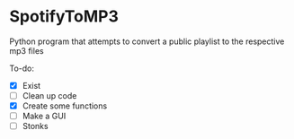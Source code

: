 # SpotifyToMP3
Python program that attempts to convert a public playlist to the respective mp3 files

To-do:
- [x] Exist
- [ ] Clean up code
- [x] Create some functions
- [ ] Make a GUI
- [ ] Stonks
